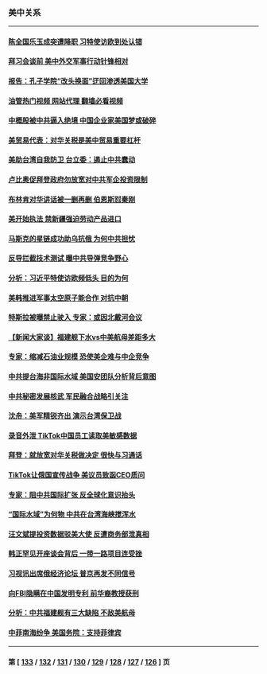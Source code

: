 ### 美中关系
---
#### [陈全国乐玉成突遭降职 习特使访欧到处认错](../../pages/nf1412576/n13763579.md?06230845) 
#### [拜习会谈前 美中外交军事行动针锋相对](../../pages/nf1412576/n13765122.md?06230845) 
#### [报告：孔子学院“改头换面”迂回渗透美国大学](../../pages/nf1412576/n13765285.md?06230845) 
#### [油管热门视频 网站代理 翻墙必看视频](http://209.222.30.114:81/youtube.html?06230845)
#### [中概股被中共逼入绝境 中国企业家美国梦或破碎](../../pages/nf1412576/n13765287.md?06230845) 
#### [美贸易代表：对华关税是美中贸易重要杠杆](../../pages/nf1412576/n13765279.md?06230845) 
#### [美助台湾自我防卫 台立委：遏止中共蠢动](../../pages/nf1412576/n13764202.md?06230845) 
#### [卢比奥促拜登政府勿放宽对中共军企投资限制](../../pages/nf1412576/n13764949.md?06230845) 
#### [布林肯对华讲话被一删再删 伯恩斯怼秦刚](../../pages/nf1412576/n13764796.md?06230845) 
#### [美开始执法 禁新疆强迫劳动产品进口](../../pages/nf1412576/n13764649.md?06230845) 
#### [马斯克的星链成功助乌抗俄 为何中共担忧](../../pages/nf1412576/n13764450.md?06230845) 
#### [反导拦截技术测试 曝中共导弹竞争野心](../../pages/nf1412576/n13764411.md?06230845) 
#### [分析：习近平特使访欧频低头 目的为何](../../pages/nf1412576/n13763703.md?06230845) 
#### [美韩推进军事太空原子能合作 对抗中朝](../../pages/nf1412576/n13764032.md?06230845) 
#### [特斯拉被曝禁止驶入 专家：或因北戴河会议](../../pages/nf1412576/n13763699.md?06230845) 
#### [【新闻大家谈】福建舰下水vs中美航母差距多大](../../pages/nf1412576/n13763172.md?06230845) 
#### [专家：缩减石油业规模 恐使美企难与中企竞争](../../pages/nf1412576/n13763425.md?06230845) 
#### [中共提台海非国际水域 美国安团队分析背后意图](../../pages/nf1412576/n13762899.md?06230845) 
#### [中共秘密发展核武 军民融合战略引关注](../../pages/nf1412576/n13762850.md?06230845) 
#### [沈舟：美军精锐齐出 演示台湾保卫战](../../pages/nf1412576/n13762508.md?06230845) 
#### [录音外泄 TikTok中国员工读取美敏感数据](../../pages/nf1412576/n13762495.md?06230845) 
#### [拜登：就放宽对华关税做决定 很快与习通话](../../pages/nf1412576/n13762428.md?06230845) 
#### [TikTok让俄国宣传战争 美议员致函CEO质问](../../pages/nf1412576/n13762112.md?06230845) 
#### [专家：阻中共国际扩张 反全球化意识抬头](../../pages/nf1412576/n13761868.md?06230845) 
#### [“国际水域”为何物 中共在台湾海峡搅浑水](../../pages/nf1412576/n13762058.md?06230845) 
#### [汪文斌提投资数据驳美大使 反遭商务部泄真相](../../pages/nf1412576/n13761701.md?06230845) 
#### [韩正罕见开座谈会背后 一带一路项目连受挫](../../pages/nf1412576/n13761858.md?06230845) 
#### [习视讯出席俄经济论坛 普京再发不同信号](../../pages/nf1412576/n13761933.md?06230845) 
#### [向FBI隐瞒在中国发明专利 前华裔教授获刑](../../pages/nf1412576/n13761839.md?06230845) 
#### [分析：中共福建舰有三大缺陷 不敌美航母](../../pages/nf1412576/n13761846.md?06230845) 
#### [中菲南海纷争 美国务院：支持菲律宾](../../pages/nf1412576/n13761795.md?06230845) 

---
#### 第 [ [133](./133.md?06230845) / [132](./132.md?06230845) / [131](./131.md?06230845) / [130](./130.md?06230845) / [129](./129.md?06230845) / [128](./128.md?06230845) / [127](./127.md?06230845) / [126](./126.md?06230845) ] 页
